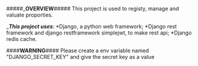 #####___OVERVIEW__#####
This project is used to registy, manage and valuate proporties.

____This project uses___:
*Django, a python web framework;
*Django rest framework  and django restframework simplejwt, to make rest api;
*Django redis cache.

####__WARNING__####
Please create a env variable named "DJANGO_SECRET_KEY" and give the secret key as a value